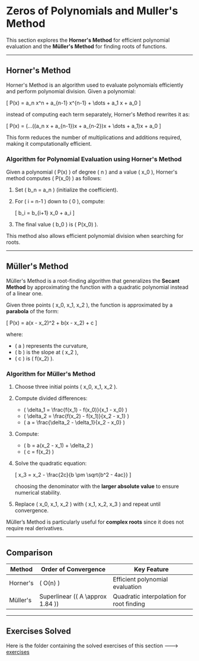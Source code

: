# **Zeros of Polynomials and Muller's Method** 

This section explores the **Horner's Method** for efficient polynomial evaluation and the **Müller's Method** for finding roots of functions.  

---

## **Horner's Method**  

Horner's Method is an algorithm used to evaluate polynomials efficiently and perform polynomial division. Given a polynomial:  

\[
P(x) = a_n x^n + a_{n-1} x^{n-1} + \dots + a_1 x + a_0
\]

instead of computing each term separately, Horner's Method rewrites it as:  

\[
P(x) = (...((a_n x + a_{n-1})x + a_{n-2})x + \dots + a_1)x + a_0
\]

This form reduces the number of multiplications and additions required, making it computationally efficient.  

### **Algorithm for Polynomial Evaluation using Horner's Method**  
Given a polynomial \( P(x) \) of degree \( n \) and a value \( x_0 \), Horner's method computes \( P(x_0) \) as follows:  

1. Set \( b_n = a_n \) (initialize the coefficient).  
2. For \( i = n-1 \) down to \( 0 \), compute:  

   \[
   b_i = b_{i+1} x_0 + a_i
   \]

3. The final value \( b_0 \) is \( P(x_0) \).  

This method also allows efficient polynomial division when searching for roots.  

---

## **Müller's Method**  

Müller's Method is a root-finding algorithm that generalizes the **Secant Method** by approximating the function with a quadratic polynomial instead of a linear one.  

Given three points \( x_0, x_1, x_2 \), the function is approximated by a **parabola** of the form:  

\[
P(x) = a(x - x_2)^2 + b(x - x_2) + c
\]

where:
- \( a \) represents the curvature,
- \( b \) is the slope at \( x_2 \),
- \( c \) is \( f(x_2) \).  

### **Algorithm for Müller's Method**  
1. Choose three initial points \( x_0, x_1, x_2 \).  
2. Compute divided differences:
   - \( \delta_1 = \frac{f(x_1) - f(x_0)}{x_1 - x_0} \)
   - \( \delta_2 = \frac{f(x_2) - f(x_1)}{x_2 - x_1} \)
   - \( a = \frac{\delta_2 - \delta_1}{x_2 - x_0} \)  
3. Compute:
   - \( b = a(x_2 - x_1) + \delta_2 \)  
   - \( c = f(x_2) \)  
4. Solve the quadratic equation:

   \[
   x_3 = x_2 - \frac{2c}{b \pm \sqrt{b^2 - 4ac}}
   \]

   choosing the denominator with the **larger absolute value** to ensure numerical stability.  
5. Replace \( x_0, x_1, x_2 \) with \( x_1, x_2, x_3 \) and repeat until convergence.  

Müller’s Method is particularly useful for **complex roots** since it does not require real derivatives.  

---

## **Comparison**
| Method      | Order of Convergence | Key Feature |
|------------|---------------------|-------------|
| Horner's   | \( O(n) \)           | Efficient polynomial evaluation |
| Müller's   | Superlinear (\( A \approx 1.84 \)) | Quadratic interpolation for root finding |

---

## **Exercises Solved**  

Here is the folder containing the solved exercises of this section ---> [exercises](exercises/)
